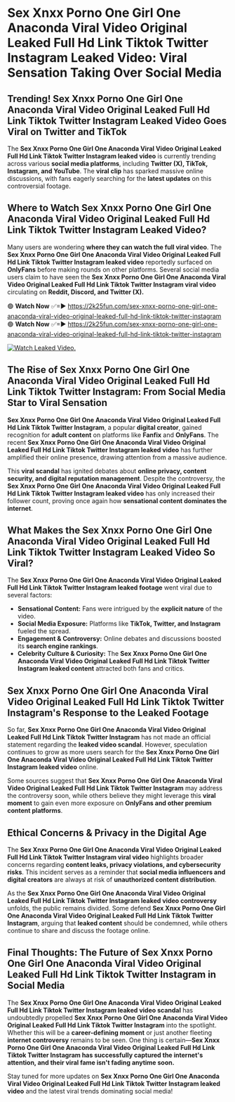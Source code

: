 # Sex ️Xnxx ️Porno One Girl One Anaconda Viral Video Original Leaked Full Hd Link Tiktok Twitter Instagram Leaked Video: Viral Sensation Taking Over Social Media

## **Trending! Sex ️Xnxx ️Porno One Girl One Anaconda Viral Video Original Leaked Full Hd Link Tiktok Twitter Instagram Leaked Video Goes Viral on Twitter and TikTok**
The **Sex ️Xnxx ️Porno One Girl One Anaconda Viral Video Original Leaked Full Hd Link Tiktok Twitter Instagram leaked video** is currently trending across various **social media platforms**, including **Twitter (X), TikTok, Instagram, and YouTube**. The **viral clip** has sparked massive online discussions, with fans eagerly searching for the **latest updates** on this controversial footage.

## **Where to Watch Sex ️Xnxx ️Porno One Girl One Anaconda Viral Video Original Leaked Full Hd Link Tiktok Twitter Instagram Leaked Video?**
Many users are wondering **where they can watch the full viral video**. The **Sex ️Xnxx ️Porno One Girl One Anaconda Viral Video Original Leaked Full Hd Link Tiktok Twitter Instagram leaked video** reportedly surfaced on **OnlyFans** before making rounds on other platforms. Several social media users claim to have seen the **Sex ️Xnxx ️Porno One Girl One Anaconda Viral Video Original Leaked Full Hd Link Tiktok Twitter Instagram viral video** circulating on **Reddit, Discord, and Twitter (X).**

🟢 **Watch Now** ✅=► https://2k25fun.com/sex-️xnxx-️porno-one-girl-one-anaconda-viral-video-original-leaked-full-hd-link-tiktok-twitter-instagram  
🟢 **Watch Now** ✅=► https://2k25fun.com/sex-️xnxx-️porno-one-girl-one-anaconda-viral-video-original-leaked-full-hd-link-tiktok-twitter-instagram  

[![Watch Leaked Video.](https://miro.medium.com/v2/resize:fit:828/format:webp/1*cilzJN44JGOrTw9NJCrNHA.gif "Watch Leaked Video")](https://2k25fun.com/sex-️xnxx-️porno-one-girl-one-anaconda-viral-video-original-leaked-full-hd-link-tiktok-twitter-instagram)

## **The Rise of Sex ️Xnxx ️Porno One Girl One Anaconda Viral Video Original Leaked Full Hd Link Tiktok Twitter Instagram: From Social Media Star to Viral Sensation**
**Sex ️Xnxx ️Porno One Girl One Anaconda Viral Video Original Leaked Full Hd Link Tiktok Twitter Instagram**, a popular **digital creator**, gained recognition for **adult content** on platforms like **Fanfix** and **OnlyFans**. The recent **Sex ️Xnxx ️Porno One Girl One Anaconda Viral Video Original Leaked Full Hd Link Tiktok Twitter Instagram leaked video** has further amplified their online presence, drawing attention from a massive audience.

This **viral scandal** has ignited debates about **online privacy, content security, and digital reputation management**. Despite the controversy, the **Sex ️Xnxx ️Porno One Girl One Anaconda Viral Video Original Leaked Full Hd Link Tiktok Twitter Instagram leaked video** has only increased their follower count, proving once again how **sensational content dominates the internet**.

## **What Makes the Sex ️Xnxx ️Porno One Girl One Anaconda Viral Video Original Leaked Full Hd Link Tiktok Twitter Instagram Leaked Video So Viral?**
The **Sex ️Xnxx ️Porno One Girl One Anaconda Viral Video Original Leaked Full Hd Link Tiktok Twitter Instagram leaked footage** went viral due to several factors:
- **Sensational Content:** Fans were intrigued by the **explicit nature** of the video.
- **Social Media Exposure:** Platforms like **TikTok, Twitter, and Instagram** fueled the spread.
- **Engagement & Controversy:** Online debates and discussions boosted its **search engine rankings**.
- **Celebrity Culture & Curiosity:** The **Sex ️Xnxx ️Porno One Girl One Anaconda Viral Video Original Leaked Full Hd Link Tiktok Twitter Instagram leaked content** attracted both fans and critics.

## **Sex ️Xnxx ️Porno One Girl One Anaconda Viral Video Original Leaked Full Hd Link Tiktok Twitter Instagram's Response to the Leaked Footage**
So far, **Sex ️Xnxx ️Porno One Girl One Anaconda Viral Video Original Leaked Full Hd Link Tiktok Twitter Instagram** has not made an official statement regarding the **leaked video scandal**. However, speculation continues to grow as more users search for the **Sex ️Xnxx ️Porno One Girl One Anaconda Viral Video Original Leaked Full Hd Link Tiktok Twitter Instagram leaked video** online.

Some sources suggest that **Sex ️Xnxx ️Porno One Girl One Anaconda Viral Video Original Leaked Full Hd Link Tiktok Twitter Instagram** may address the controversy soon, while others believe they might leverage this **viral moment** to gain even more exposure on **OnlyFans and other premium content platforms**.

## **Ethical Concerns & Privacy in the Digital Age**
The **Sex ️Xnxx ️Porno One Girl One Anaconda Viral Video Original Leaked Full Hd Link Tiktok Twitter Instagram viral video** highlights broader concerns regarding **content leaks, privacy violations, and cybersecurity risks**. This incident serves as a reminder that **social media influencers and digital creators** are always at risk of **unauthorized content distribution**.

As the **Sex ️Xnxx ️Porno One Girl One Anaconda Viral Video Original Leaked Full Hd Link Tiktok Twitter Instagram leaked video controversy** unfolds, the public remains divided. Some defend **Sex ️Xnxx ️Porno One Girl One Anaconda Viral Video Original Leaked Full Hd Link Tiktok Twitter Instagram**, arguing that **leaked content** should be condemned, while others continue to share and discuss the footage online.

## **Final Thoughts: The Future of Sex ️Xnxx ️Porno One Girl One Anaconda Viral Video Original Leaked Full Hd Link Tiktok Twitter Instagram in Social Media**
The **Sex ️Xnxx ️Porno One Girl One Anaconda Viral Video Original Leaked Full Hd Link Tiktok Twitter Instagram leaked video scandal** has undoubtedly propelled **Sex ️Xnxx ️Porno One Girl One Anaconda Viral Video Original Leaked Full Hd Link Tiktok Twitter Instagram** into the spotlight. Whether this will be a **career-defining moment** or just another fleeting **internet controversy** remains to be seen. One thing is certain—**Sex ️Xnxx ️Porno One Girl One Anaconda Viral Video Original Leaked Full Hd Link Tiktok Twitter Instagram has successfully captured the internet's attention, and their viral fame isn't fading anytime soon.**

Stay tuned for more updates on **Sex ️Xnxx ️Porno One Girl One Anaconda Viral Video Original Leaked Full Hd Link Tiktok Twitter Instagram leaked video** and the latest viral trends dominating social media!
